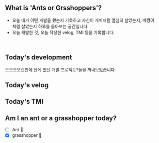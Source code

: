 ## What is 'Ants or Grsshoppers'?

- 오늘 내가 어떤 개발을 했는지 기록하고 자신이 개미처럼 열심히 살았는지, 베짱이처럼 살았는지 하루를 돌아보는 공간입니다.
- 오늘 개발한 것, 오늘 작성한 velog, TMI 등을 기록합니다.

<br>

## Today's development
오오오오랜만에 전에 했던 개발 프로젝트?들을 꺼내보았습니다


## Today's velog


## Today's TMI


## Am I an ant or a grasshopper today?

- [ ] Ant 🐜
- [x] grasshopper 🦗
